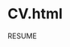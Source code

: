 # CV.html
RESUME
<!DOCTYPE html>
<html lang="en">
<head>
    <meta charset="UTF-8">
    <meta name="viewport" content="width=device-width, initial-scale=1.0">
    <title>RESUME</title> <!--NAME OF RESUME-->
    <style>
        html {
            font-size: 22px;
        }

        body {
            background-color: #111010;
            color: rgb(169, 231, 233);
        }
    </style> 

</head>
<body>
    <!-- IMAGE ADDING -->
    <!-- <img src="IMG_20240121_140341.jpg" alt="Harsh Sisodia photo"> -->
    <h1>
        <center>
            <u><i>RESUME</i></u>
        </center>
    </h1>
    <hr>
    <h2>Harsh Sisodia</h2>          <!--heading of resume-->
<p>
    <p>
        <b>Mobile Number:-</b><u>9818164067</u>
    </p>
    <p> 
        <b>Email Id:-</b><u>Rajputh322@gmail.com</u>
    </p>
    <p>
        <b>Place:-</b><u>Delhi</u>
    </p>
    <p>
        <b>Date:-</b><u>06-06-2024</u>
    </p>
</p>
      
    
    <hr>
       

    <h2><center><u>⌮Profile</u></center></h2>      <!-- PROFILE -->
 <p>
    <i>
        Results-driven professional with a solid foundation in Data Structures and Algorithms (DSA), proficient coding skills, and expertise in customer handling and sales. Currently pursuing a BCA (Bachelor in computer Application)degree, I bring a unique blend of academic excellence, having completed a BA degree in 2023, along with 2years of valuable experience in avenue Super mart Private Limited. Recognized for my ability to navigate complex challenges and deliver exceptional results, Iam poised to contribute my skills and experience to drive success in your organization.
     </i>
</p>
    <hr>
    <!-- Header line -->
    
 <hr2><b><center><u>⌮Employment History</u></center></b></hr2> <!-- EMPLOYMENT HISTORY -->

 <p>Cashier at Avenue Super mart private Limited, Delhi</p>

 <p>October 2021 - Present
    <P>Diligent Cashier with a track record of excellence in retail, currently employed at Avenue Super mart Pvt. Ltd. Proven expertise in accurate transaction handling, providing exceptional customer service, and maintaining a high level of integrity in financial transactions. Adept
    at multitasking in a fast-paced environment, ensuring smooth and efficient operations at the point of sale.
    </P>
</p>

    <hr>
        
    <h2><b><center><u>⌮Projects</u></center></b></h2>   <!-- PROJECTS -->
    <p><p>1.</p>
    <p>2.</p>
    <p>3.</p>
    <p>4.</p>
    <p>5.</p>
        
    </p>

         <hr>
    
    <h3><center><u>⌮Education</u></center></h3>               <!-- EDUNCATION -->
    <!-- Table built -->
<table border="     ">     
        <tr>
            <th>Course</th>
            <th>Institute </th>
             <th>Year</th>
            <th>Result</th>
        </tr>
 <tr>
    <td>10th CBSE Board</td>
    <td>Kendriya vidyalaya Keshav Puram</td>
    <td>2018</td>
    <td>68%</td>
</tr>
     <tr>
        <td>12th with Non- Medical CBSE Board</td>
        <td>Kendriya vidyalaya Keshav Puram</td>
        <td>2020</td>
        <td>76%</td>
     </tr>
        <tr>
            <td>Bachlor degree from Arts(BA Programming (economics and political Science))</td>
            <td>Satyawatie evening college(Delhi University)</td>
            <td>2023</td>
            <td>64%</td>
        </tr>
 <tr>
    <td>Bachlor Degree (Bachlor of Computer Application)</td>
    <td>IGNOU University</td>
    <td>Pursing</td>
    <td>-</td>
   </tr> 
   <tr>
    <td>DSA(Data Sturture In Algorithm)with java</td>
    <td>Coding Block Institute</td>
    <td>Purisng</td>
    <td>-</td>
   </tr>   
<tr>
    <td>Data Science and Machine Learning</td>
    <td>Coding Block Institute</td>
    <td>Pursing</td>
    <td>-</td>
</tr>
  </table>

         <hr>
       
<h3><center><u>⌮Extra-curricularactivities</u></center></h3>        <!-- EXTRA-CURRICULAM -->
<p>
    Football Player on reginal level at Kendriya Vidyalaya keshav puram, Delhi<p>2016 - 2017</p></p>

        <hr>
         

    <hr3><b><center><u>⌮Hobbies</u></center></b></hr3>            <!-- HOBBIES -->
    <p>
        <p>1.Traveling: Exploring new places, experiencing different cultures, and trying new cuisines.</p>
        <p>2.Sports and Fitness:
        Participating in or following sports activities.</p>
        <p>3.Technology: Keeping up with the latest gadgets, software, or programming as a hobby.</p>
        <p> 4.Reading: Engaging in books, magazines, or online articles on various topics.
        </p>
    </p>

         <hr>
   
    <hr2><b><center><u>⌮Skills</u></center></b></hr2>        <!-- SKILLS -->
    <p>
        <p>1.Communication</p>
        <p>2.Customer Service</p>
        <p>3.Ability to Work Under Pressure</p>
        <p>4.Teamwork</p>
        <p>5.Fast Learner</p>
        <p>6.Creative thinking</p>
 </p>

        <hr>
 
   <hr2><b><Center><u>⌮Language</u></Center></b></hr2>       <!-- LANGUAGE -->
   <p><p>1.English</p>
      <p>2.Hindi</p>
   </p>
</body>
</html>
